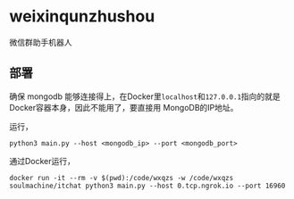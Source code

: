 # weixinqunzhushou
微信群助手机器人

## 部署

确保 mongodb 能够连接得上，在Docker里`localhost`和`127.0.0.1`指向的就是Docker容器本身，因此不能用了，要直接用 MongoDB的IP地址。

运行，

    python3 main.py --host <mongodb_ip> --port <mongodb_port>

通过Docker运行，

    docker run -it --rm -v $(pwd):/code/wxqzs -w /code/wxqzs soulmachine/itchat python3 main.py --host 0.tcp.ngrok.io --port 16960
